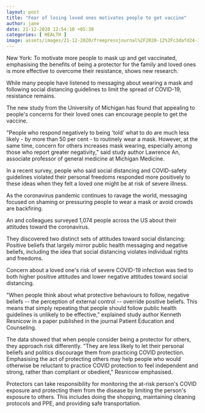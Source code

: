 ```yaml
---
layout: post
title: "Fear of losing loved ones motivates people to get vaccine"
author: jane 
date: 21-12-2020 12:54:10 +05:30 
categories: [ HEALTH ] 
image: assets/images/21-12-2020/freepressjournal%2F2020-12%2Fc3dafd24-3465-4b0b-96ea-13d2b8aa3f41%2Fetc_2nd_lead_dec_19.jpg
---
```

New York: To motivate more people to mask up and get vaccinated, emphasising the benefits of being a protector for the family and loved ones is more effective to overcome their resistance, shows new research.

While many people have listened to messaging about wearing a mask and following social distancing guidelines to limit the spread of COVID-19, resistance remains.

The new study from the University of Michigan has found that appealing to people's concerns for their loved ones can encourage people to get the vaccine.

"People who respond negatively to being 'told' what to do are much less likely - by more than 50 per cent - to routinely wear a mask. However, at the same time, concern for others increases mask wearing, especially among those who report greater negativity," said study author Lawrence An, associate professor of general medicine at Michigan Medicine.

In a recent survey, people who said social distancing and COVID-safety guidelines violated their personal freedoms responded more positively to these ideas when they felt a loved one might be at risk of severe illness.

As the coronavirus pandemic continues to ravage the world, messaging focused on shaming or pressuring people to wear a mask or avoid crowds are backfiring.

An and colleagues surveyed 1,074 people across the US about their attitudes toward the coronavirus.

They discovered two distinct sets of attitudes toward social distancing: Positive beliefs that largely mirror public health messaging and negative beliefs, including the idea that social distancing violates individual rights and freedoms.

Concern about a loved one's risk of severe COVID-19 infection was tied to both higher positive attitudes and lower negative attitudes toward social distancing.

"When people think about what protective behaviours to follow, negative beliefs -- the perception of external control -- override positive beliefs. This means that simply repeating that people should follow public health guidelines is unlikely to be effective," explained study author Kenneth Resnicow in a paper published in the journal Patient Education and Counseling.

The data showed that when people consider being a protector for others, they approach risk differently. "They are less likely to let their personal beliefs and politics discourage them from practicing COVID protection. Emphasising the act of protecting others may help people who would otherwise be reluctant to practice COVID protection to feel independent and strong, rather than compliant or obedient," Resnicow emphasised.

Protectors can take responsibility for monitoring the at-risk person's COVID exposure and protecting them from the disease by limiting the person's exposure to others. This includes doing the shopping, maintaining cleaning protocols and PPE, and providing safe transportation.